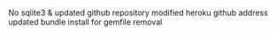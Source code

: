 No sqlite3 & updated github repository
modified heroku github address
updated bundle install for gemfile removal
